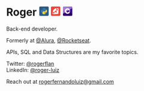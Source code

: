 # Roger <img src='./assets/python.svg' width='25px' />  <img src='./assets/ruby.svg' width='25px' /> <img src='./assets/c-sharp.svg' width='25px' />

Back-end developer.

Formerly at [@Alura](https://www.alura.com.br/), [@Rocketseat](https://rocketseat.com.br).

APIs, SQL and Data Structures are my favorite topics.

Twitter: [@rogerflan](https://twitter.com/rogerflan)  
LinkedIn: [@roger-luiz](http://linkedin.com/in/roger-luiz)

Reach out at [rogerfernandoluiz@gmail.com](mailto:rogerfernandoluiz@gmail.com)

